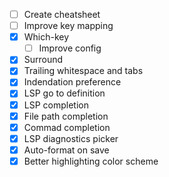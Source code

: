 - [ ] Create cheatsheet
- [ ] Improve key mapping
- [X] Which-key
    - [ ] Improve config
- [X] Surround
- [X] Trailing whitespace and tabs
- [X] Indendation preference
- [X] LSP go to definition
- [X] LSP completion
- [X] File path completion
- [X] Commad completion
- [X] LSP diagnostics picker
- [X] Auto-format on save
- [X] Better highlighting color scheme
